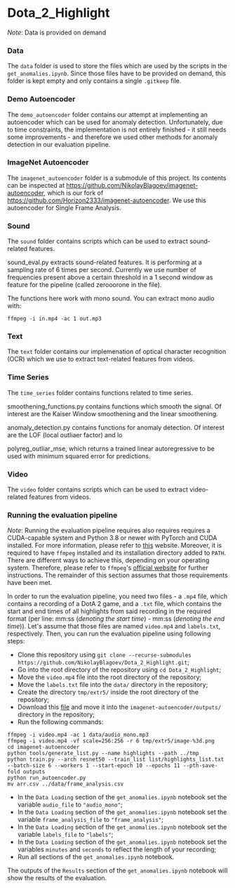 # Dota_2_Highlight

*Note*: Data is provided on demand

### Data

The `data` folder is used to store the files which are used by the scripts in the `get_anomalies.ipynb`. Since those files have to be provided on demand, this folder is kept empty and only contains a single `.gitkeep` file.

### Demo Autoencoder

The `demo_autoencoder` folder contains our attempt at implementing an autoencoder which can be used for anomaly detection. Unfortunately, due to time constraints, the implementation is not entirely finished - it still needs some improvements - and therefore we used other methods for anomaly detection in our evaluation pipeline.

### ImageNet Autoencoder

The `imagenet_autoencoder` folder is a submodule of this project. Its contents can be inspected at https://github.com/NikolayBlagoev/imagenet-autoencoder, which is our fork of https://github.com/Horizon2333/imagenet-autoencoder. We use this autoencoder for Single Frame Analysis.

### Sound

The `sound` folder contains scripts which can be used to extract sound-related features.

sound_eval.py extracts sound-related features. It is performing at a sampling rate of 6 times per second. Currently we use number of frequencies present above a certain threshold in a 1 second window as feature for the pipeline (called zerooorone in the file).

The functions here work with mono sound. You can extract mono audio with:
```
ffmpeg -i in.mp4 -ac 1 out.mp3
```

### Text

The `text` folder contains our implemenation of optical character recognition (OCR) which we use to extract text-related features from videos.

### Time Series

The `time_series` folder contains functions related to time series. 

smoothening_functions.py contains functions which smooth the signal. Of interest are the Kaiser Window smoothening and the linear smoothening.

anomaly_detection.py contains functions for anomaly detection. Of interest are the LOF (local outliaer factor) and lo

polyreg_outliar_mse, which returns a trained linear autoregressive to be used with minimum squared error for predictions.

### Video

The `video` folder contains scripts which can be used to extract video-related features from videos.

### Running the evaluation pipeline

*Note*: Running the evaluation pipeline requires also requires requires a CUDA-capable system and Python 3.8 or newer with PyTorch and CUDA installed. For more information, please refer to [this](https://pytorch.org/get-started/locally/) website. Moreover, it is required to have `ffmpeg` installed and its installation directory added to `PATH`. There are different ways to achieve this, depending on your operating system. Therefore, please refer to `ffmpeg`'s [official website](https://ffmpeg.org/) for further instructions. The remainder of this section assumes that those requirements have been met.

In order to run the evaluation pipeline, you need two files - a `.mp4` file, which contains a recording of a DotA 2 game, and a `.txt` file, which contains the start and end times of all highlights from said recording in the required format (per line: mm:ss (*denoting the start time*) - mm:ss (*denoting the end time*)). Let's assume that those files are named `video.mp4` and `labels.txt`, respectively. Then, you can run the evaluation pipeline using following steps:

- Clone this repository using `git clone --recurse-submodules https://github.com/NikolayBlagoev/Dota_2_Highlight.git`;
- Go into the root directory of the repository using `cd Dota_2_Highlight`;
- Move the `video.mp4` file into the root directory of the repository;
- Move the `labels.txt` file into the `data/` directory in the repository;
- Create the directory `tmp/extr5/` inside the root directory of the repository;
- Download this [file](https://drive.google.com/file/d/1Ny7QbtnywqRwYU2aFe2qKIyZOk7R-odY/view?usp=sharing) and move it into the `imagenet-autoencoder/outputs/` directory in the repository;
- Run the following commands:
```
ffmpeg -i video.mp4 -ac 1 data/audio_mono.mp3
ffmpeg -i video.mp4 -vf scale=256:256 -r 6 tmp/extr5/image-%3d.png
cd imagenet-autoencoder
python tools/generate_list.py --name highlights --path ../tmp
python train.py --arch resnet50 --train_list list/highlights_list.txt --batch-size 6 --workers 1 --start-epoch 10 --epochs 11 --pth-save-fold outputs
python run_autoencoder.py
mv arr.csv ../data/frame_analysis.csv
```
- In the `Data Loading` section of the `get_anomalies.ipynb` notebook set the variable `audio_file` to `"audio_mono"`;
- In the `Data Loading` section of the `get_anomalies.ipynb` notebook set the variable `frame_analysis_file` to `"frame_analysis"`;
- In the `Data Loading` section of the `get_anomalies.ipynb` notebook set the variable `labels_file` to `"labels"`;
- In the `Data Loading` section of the `get_anomalies.ipynb` notebook set the variables `minutes` and `seconds` to reflect the length of your recording;
- Run all sections of the `get_anomalies.ipynb` notebook.

The outputs of the `Results` section of the `get_anomalies.ipynb` notebook will show the results of the evaluation.
